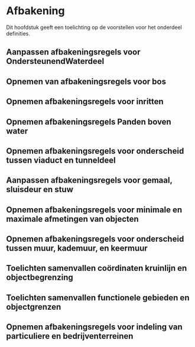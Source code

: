 Afbakening
==========

Dit hoofdstuk geeft een toelichting op de voorstellen voor het onderdeel
definities.

Aanpassen afbakeningsregels voor OndersteunendWaterdeel
-------------------------------------------------------

Opnemen van afbakeningsregels voor bos
--------------------------------------

Opnemen afbakeningsregels voor inritten
---------------------------------------

Opnemen afbakeningsregels Panden boven water
--------------------------------------------

Opnemen afbakeningsregels voor onderscheid tussen viaduct en tunneldeel
-----------------------------------------------------------------------

Aanpassen afbakeningsregels voor gemaal, sluisdeur en stuw
----------------------------------------------------------

Opnemen afbakeningsregels voor minimale en maximale afmetingen van objecten
---------------------------------------------------------------------------

Opnemen afbakeningsregels voor onderscheid tussen muur, kademuur, en keermuur
-----------------------------------------------------------------------------

Toelichten samenvallen coördinaten kruinlijn en objectbegrenzing
----------------------------------------------------------------

Toelichten samenvallen functionele gebieden en objectgrenzen
------------------------------------------------------------

Opnemen afbakeningsregels voor indeling van particuliere en bedrijventerreinen
------------------------------------------------------------------------------
